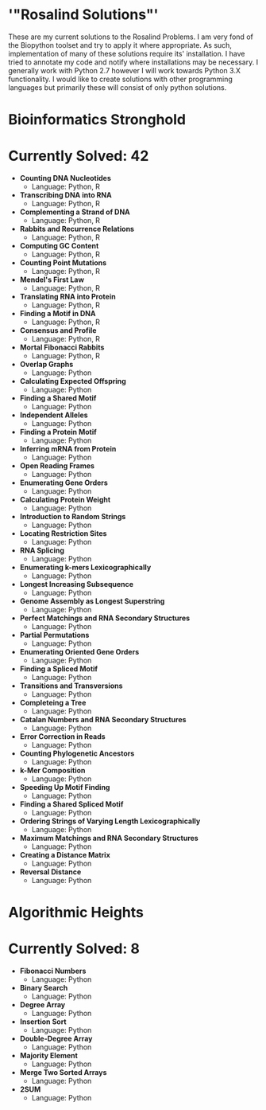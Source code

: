 # '"Rosalind Solutions"'

These are my current solutions to the Rosalind Problems.  I am very fond of the Biopython toolset and try to apply it where appropriate.  As such, implementation of many of these solutions require its' installation.  I have tried to annotate my code and notify where installations may be necessary.  I generally work with Python 2.7 however I will work towards Python 3.X functionality.  I would like to create solutions with other programming languages but primarily these will consist of only python solutions.

# Bioinformatics Stronghold
# Currently Solved: 42
* __Counting DNA Nucleotides__
	* Language: Python, R
* __Transcribing DNA into RNA__
	* Language: Python, R
* __Complementing a Strand of DNA__	
	* Language: Python, R
* __Rabbits and Recurrence Relations__
	* Language: Python, R
* __Computing GC Content__
	* Language: Python, R
* __Counting Point Mutations__
	* Language: Python, R
* __Mendel's First Law__
	* Language: Python, R
* __Translating RNA into Protein__
	* Language: Python, R
* __Finding a Motif in DNA__
	* Language: Python, R
* __Consensus and Profile__
	* Language: Python, R
* __Mortal Fibonacci Rabbits__
	* Language: Python, R
* __Overlap Graphs__
	* Language: Python
* __Calculating Expected Offspring__
	* Language: Python
* __Finding a Shared Motif__
	* Language: Python
* __Independent Alleles__
	* Language: Python
* __Finding a Protein Motif__
	* Language: Python
* __Inferring mRNA from Protein__
	* Language: Python
* __Open Reading Frames__
	* Language: Python
* __Enumerating Gene Orders__
	* Language: Python
* __Calculating Protein Weight__
	* Language: Python
* __Introduction to Random Strings__
	* Language: Python
* __Locating Restriction Sites__
	* Language: Python
* __RNA Splicing__
	* Language: Python
* __Enumerating k-mers Lexicographically__
	* Language: Python
* __Longest Increasing Subsequence__
	* Language: Python
* __Genome Assembly as Longest Superstring__
	* Language: Python
* __Perfect Matchings and RNA Secondary Structures__
	* Language: Python
* __Partial Permutations__
	* Language: Python
* __Enumerating Oriented Gene Orders__
	* Language: Python
* __Finding a Spliced Motif__
	* Language: Python
* __Transitions and Transversions__
	* Language: Python
* __Completeing a Tree__
	* Language: Python
* __Catalan Numbers and RNA Secondary Structures__
	* Language: Python
* __Error Correction in Reads__
	* Language: Python
* __Counting Phylogenetic Ancestors__
	* Language: Python
* __k-Mer Composition__
	* Language: Python
* __Speeding Up Motif Finding__
	* Language: Python
* __Finding a Shared Spliced Motif__
	* Language: Python
* __Ordering Strings of Varying Length Lexicographically__
	* Language: Python
* __Maximum Matchings and RNA Secondary Structures__
	* Language: Python
* __Creating a Distance Matrix__
	* Language: Python
* __Reversal Distance__
    * Language: Python

# Algorithmic Heights
# Currently Solved: 8
* __Fibonacci Numbers__
	* Language: Python
* __Binary Search__
	* Language: Python
* __Degree Array__
	* Language: Python
* __Insertion Sort__
    * Language: Python
* __Double-Degree Array__
    * Language: Python
* __Majority Element__
    * Language: Python
* __Merge Two Sorted Arrays__
    * Language: Python
* __2SUM__
    * Language: Python
